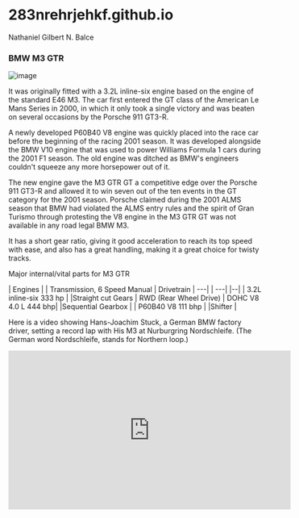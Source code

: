 # 283nrehrjehkf.github.io
Nathaniel Gilbert N. Balce
### **BMW M3 GTR**

![image](https://user-images.githubusercontent.com/122424197/212249115-c86be61c-b974-41c4-afac-794bf0913ca3.png)

It was originally fitted with a 3.2L inline-six engine based on the engine of the standard E46 M3. The car first entered the GT class of the American Le Mans Series in 2000, in which it only took a single victory and was beaten on several occasions by the Porsche 911 GT3-R. 

A newly developed P60B40 V8 engine was quickly placed into the race car before the beginning of the racing 2001 season. It was developed alongside the BMW V10 engine that was used to power Williams Formula 1 cars during the 2001 F1 season. The old engine was ditched as BMW's engineers couldn't squeeze any more horsepower out of it. 

The new engine gave the M3 GTR GT a competitive edge over the Porsche 911 GT3-R and allowed it to win seven out of the ten events in the GT category for the 2001 season. Porsche claimed during the 2001 ALMS season that BMW had violated the ALMS entry rules and the spirit of Gran Turismo through protesting the V8 engine in the M3 GTR GT was not available in any road legal BMW M3. 

It has a short gear ratio, giving it good acceleration to reach its top speed with ease, and also has a great handling, making it a great choice for twisty tracks.

Major internal/vital parts for M3 GTR

| Engines          |  | Transmission, 6 Speed Manual | Drivetrain
| ---|                | ---|                         |--| 
| 3.2L inline-six 333 hp  |  |Straight cut Gears            | RWD (Rear Wheel Drive)
| DOHC V8 4.0 L 444 bhp|  |Sequential Gearbox            |
| P60B40 V8 111 bhp       |  |Shifter                       |

Here is a video showing Hans-Joachim Stuck, a German BMW factory driver, setting a record lap with His M3 at Nurburgring Nordschleife. (The German word Nordschleife, stands for Northern loop.)


<iframe width="560" height="315" src="https://www.youtube.com/embed/jkQmXueWIio" title="YouTube video player" frameborder="0" allow="accelerometer; autoplay; clipboard-write; encrypted-media; gyroscope; picture-in-picture; web-share" allowfullscreen></iframe>
